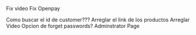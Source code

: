 Fix video
Fix Openpay


Como buscar el id de customer???
Arreglar el link de los productos
Arreglar Video
Opcion de forget passwords?
Adminstrator Page
